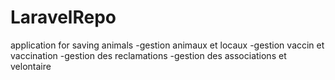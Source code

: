 # LaravelRepo
application for saving animals
-gestion animaux et locaux
-gestion vaccin et vaccination
-gestion des reclamations
-gestion des associations et velontaire

